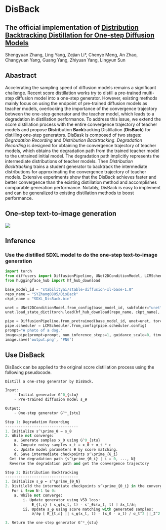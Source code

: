 # DisBack
## The official implementation of [Distribution Backtracking Distillation for One-step Diffusion Models](https://github.com/SYZhang0805/DisBack)
Shengyuan Zhang, Ling Yang, Zejian Li*, Chenye Meng, An Zhao, Changyuan Yang, Guang Yang, Zhiyuan Yang, Lingyun Sun

## Abastract
Accelerating the sampling speed of diffusion models remains a significant challenge. Recent score distillation works try to distill a pre-trained multi-step diffusion model into a one-step generator. 
However, existing methods mainly focus on using the endpoint of pre-trained diffusion models as teacher models, overlooking the importance of the convergence trajectory between the one-step generator and the teacher model, which leads to a degradation in distillation performance.
To address this issue, we extend the score distillation process with the entire convergence trajectory of teacher models and propose **Dis**tribution **Back**tracking Distillation (**DisBack**) for distilling one-step generators. DisBask is composed of two stages: _Degradation Recording_ and _Distribution Backtracking_. 
_Degradation Recording_ is designed for obtaining the convergence trajectory of teacher models, which obtains the degradation path from the trained teacher model to the untrained initial model. 
The degradation path implicitly represents the intermediate distributions of teacher models.
Then _Distribution Backtracking_ trains a student generator to backtrack the intermediate distributions for approximating the convergence trajectory of teacher models.
Extensive experiments show that the DisBack achieves faster and better convergence than the existing distillation method and accomplishes comparable generation performance.
Notably, DisBack is easy to implement and can be generalized to existing distillation methods to boost performance.

## One-step text-to-image generation
![](https://github.com/SYZhang0805/DisBack/blob/main/samples/samples1.png)

## Inference
### Use the distilled SDXL model to do the one-step text-to-image generation
```python
import torch
from diffusers import DiffusionPipeline, UNet2DConditionModel, LCMScheduler
from huggingface_hub import hf_hub_download

base_model_id = "stabilityai/stable-diffusion-xl-base-1.0"
repo_name = "SYZhang0805/DisBack"
ckpt_name = "SDXL_DisBack.bin"

unet = UNet2DConditionModel.from_config(base_model_id, subfolder="unet").to("cuda", torch.float16)
unet.load_state_dict(torch.load(hf_hub_download(repo_name, ckpt_name), map_location="cuda"))

pipe = DiffusionPipeline.from_pretrained(base_model_id, unet=unet, torch_dtype=torch.float16, use_safetensors=True, variant="fp16").to("cuda")
pipe.scheduler = LCMScheduler.from_config(pipe.scheduler.config)
prompt="A photo of a dog." 
image=pipe(prompt=prompt, num_inference_steps=1, guidance_scale=0, timesteps=[399], height=1024, width=1024).images[0]
image.save('output.png', 'PNG')
```

## Use DisBack
DisBack can be applied to the original score distillation process using the following pseudocode.

```python
Distill a one-step generator by DisBack.

Input:
    - Initial generator G^0_{stu}
    - Pre-trained diffusion model s_θ

Output:
    - One-step generator G^*_{stu}

Step 1: Degradation Recording
---------------------------------
1. Initialize s^\prime_θ ← s_θ
2. While not converge:
    a. Generate samples x_0 using G^0_{stu}
    b. Compute noisy samples x_t = x_0 + σ_t * ε
    c. Update model parameters θ by score matching.
    d. Save intermediate checkpoints s^\prime_{θ_i}
  Get the degradation path {s^\prime_{θ_i} | i = 0, ..., N}
  Reverse the degradation path and get the convergence trajectory

Step 2: Distribution Backtracking
---------------------------------
1. Initialize s_φ ← s^\prime_{θ_N}
2. Distileld the intermediate checkpoints s^\prime_{θ_i} in the convergence trajectory sequentially
   For i from N-1 to 0:
    a. While not converge:
        i. Update generator using VSD loss:
            E_{t,ε} [ s_φ(x_t, t) - s′_θi(x_t, t) ] ∂x_t/∂η
        ii. Update s_φ using score matching with generated samples:
            ∂/∂φ [ E_{t,ε} || s_φ(x_t, t) - (x_0 - x_t) / σ_t^2 ||_2^2 ]

3. Return the one-step generator G^*_{stu}
```
